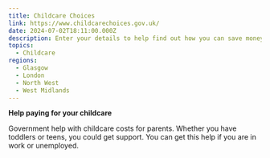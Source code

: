 ```yaml
---
title: Childcare Choices
link: https://www.childcarechoices.gov.uk/
date: 2024-07-02T18:11:00.000Z
description: Enter your details to help find out how you can save money on your childcare.
topics:
  - Childcare
regions:
  - Glasgow
  - London
  - North West
  - West Midlands
---
```

**Help paying for your childcare**

Government help with childcare costs for parents. Whether you have toddlers or teens, you could get support. You can get this help if you are in work or unemployed.

